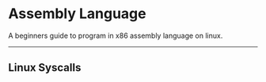 # Assembly Language 
A beginners guide to program in x86 assembly language on linux.

---

## Linux Syscalls


